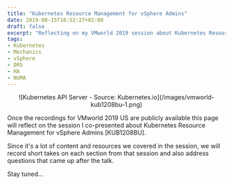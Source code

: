 ```yaml
---
title: "Kubernetes Resource Management for vSphere Admins"
date: 2019-08-15T16:52:27+02:00
draft: false
excerpt: "Reflecting on my VMworld 2019 session about Kubernetes Resource Management for vSphere Admins [KUB1208BU]"
tags:
- Kubernetes
- Mechanics
- vSphere
- DRS
- HA
- NUMA
---
```


<center>![Kubernetes API Server - Source: Kubernetes.io](/images/vmworld-kub1208bu-1.png)</center>

Once the recordings for VMworld 2019 US are publicly available this page will reflect on the session I co-presented about Kubernetes Resource Management for vSphere Admins [KUB1208BU].

Since it's a lot of content and resources we covered in the session, we will record short takes on each section from that session and also address questions that came up after the talk.

Stay tuned...

